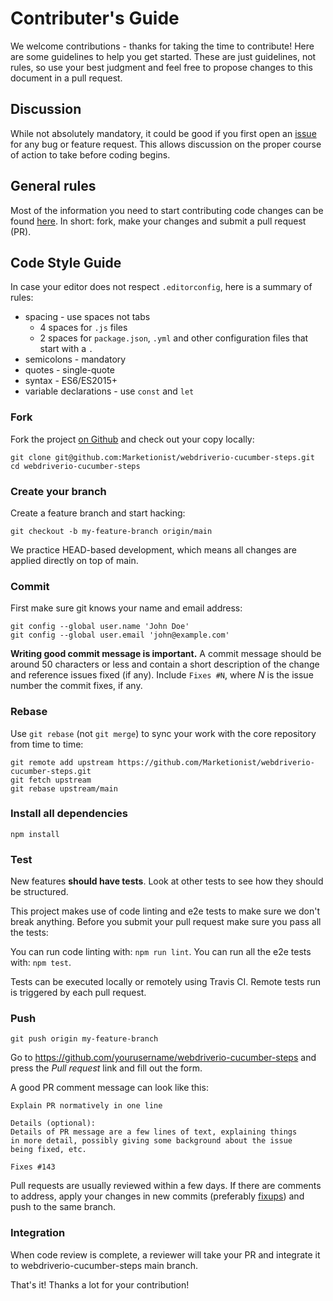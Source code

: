 # Contributer's Guide
We welcome contributions - thanks for taking the time to contribute! Here are
some guidelines to help you get started. These are just guidelines, not rules,
so use your best judgment and feel free to propose changes to this document in
a pull request.

## Discussion
While not absolutely mandatory, it could be good if you first open an
[issue](https://github.com/Marketionist/webdriverio-cucumber-steps/issues)
for any bug or feature request. This allows discussion on the proper course of
action to take before coding begins.

## General rules
Most of the information you need to start contributing code changes can be found
[here](https://guides.github.com/activities/contributing-to-open-source/).
In short: fork, make your changes and submit a pull request (PR).

## Code Style Guide
In case your editor does not respect `.editorconfig`, here is a summary of rules:

- spacing - use spaces not tabs
  - 4 spaces for `.js` files
  - 2 spaces for `package.json`, `.yml` and other configuration files that start with a `.`
- semicolons - mandatory
- quotes - single-quote
- syntax - ES6/ES2015+
- variable declarations - use `const` and `let`

### Fork
Fork the project [on Github](https://github.com/Marketionist/webdriverio-cucumber-steps)
and check out your copy locally:

```shell
git clone git@github.com:Marketionist/webdriverio-cucumber-steps.git
cd webdriverio-cucumber-steps
```

### Create your branch
Create a feature branch and start hacking:

```shell
git checkout -b my-feature-branch origin/main
```

We practice HEAD-based development, which means all changes are applied
directly on top of main.

### Commit
First make sure git knows your name and email address:

```shell
git config --global user.name 'John Doe'
git config --global user.email 'john@example.com'
```

**Writing good commit message is important.** A commit message should be around
50 characters or less and contain a short description of the change and
reference issues fixed (if any). Include `Fixes #N`, where _N_ is the issue
number the commit fixes, if any.

### Rebase
Use `git rebase` (not `git merge`) to sync your work with the core repository
from time to time:

```shell
git remote add upstream https://github.com/Marketionist/webdriverio-cucumber-steps.git
git fetch upstream
git rebase upstream/main
```

### Install all dependencies
```shell
npm install
```

### Test
New features **should have tests**. Look at other tests to see how
they should be structured.

This project makes use of code linting and e2e tests to make sure we don't break
anything. Before you submit your pull request make sure you pass all the tests:

You can run code linting with: `npm run lint`.
You can run all the e2e tests with: `npm test`.

Tests can be executed locally or remotely using Travis CI. Remote tests run is
triggered by each pull request.

### Push
```shell
git push origin my-feature-branch
```

Go to https://github.com/yourusername/webdriverio-cucumber-steps and press
the _Pull request_ link and fill out the form.

A good PR comment message can look like this:

```text
Explain PR normatively in one line

Details (optional):
Details of PR message are a few lines of text, explaining things
in more detail, possibly giving some background about the issue
being fixed, etc.

Fixes #143
```

Pull requests are usually reviewed within a few days. If there are comments to
address, apply your changes in new commits (preferably
[fixups](http://git-scm.com/docs/git-commit)) and push to the same branch.

### Integration
When code review is complete, a reviewer will take your PR and integrate it to
webdriverio-cucumber-steps main branch.

That's it! Thanks a lot for your contribution!

